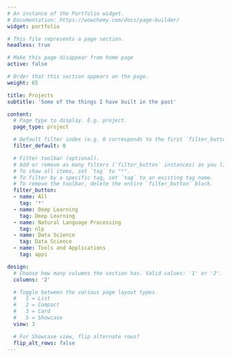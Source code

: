 ```yaml
---
# An instance of the Portfolio widget.
# Documentation: https://wowchemy.com/docs/page-builder/
widget: portfolio

# This file represents a page section.
headless: true

# Make this page disappear from home page 
active: false

# Order that this section appears on the page.
weight: 65

title: Projects
subtitle: 'Some of the things I have built in the past'

content:
  # Page type to display. E.g. project.
  page_type: project

  # Default filter index (e.g. 0 corresponds to the first `filter_button` instance below).
  filter_default: 0

  # Filter toolbar (optional).
  # Add or remove as many filters (`filter_button` instances) as you like.
  # To show all items, set `tag` to "*".
  # To filter by a specific tag, set `tag` to an existing tag name.
  # To remove the toolbar, delete the entire `filter_button` block.
  filter_button:
  - name: All
    tag: '*'
  - name: Deep Learning
    tag: Deep Learning
  - name: Natural Language Processing
    tag: nlp
  - name: Data Science
    tag: Data Science
  - name: Tools and Applications
    tag: apps

design:
  # Choose how many columns the section has. Valid values: '1' or '2'.
  columns: '2'

  # Toggle between the various page layout types.
  #   1 = List
  #   2 = Compact
  #   3 = Card
  #   5 = Showcase
  view: 3

  # For Showcase view, flip alternate rows?
  flip_alt_rows: false
---
```

